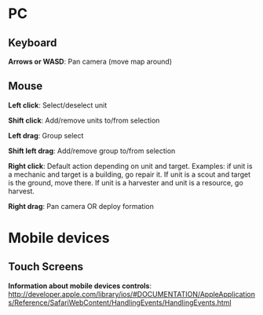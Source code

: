 # PC #

## Keyboard ##
**Arrows or WASD**: Pan camera (move map around)

## Mouse ##
**Left click**: Select/deselect unit

**Shift click**: Add/remove units to/from selection

**Left drag**: Group select

**Shift left drag**: Add/remove group to/from selection

**Right click**: Default action depending on unit and target. Examples: if unit is a mechanic and target is a building, go repair it. If unit is a scout and target is the ground, move there. If unit is a harvester and unit is a resource, go harvest.

**Right drag**: Pan camera OR deploy formation


# Mobile devices #

## Touch Screens ##
**Information about mobile devices controls**: http://developer.apple.com/library/ios/#DOCUMENTATION/AppleApplications/Reference/SafariWebContent/HandlingEvents/HandlingEvents.html